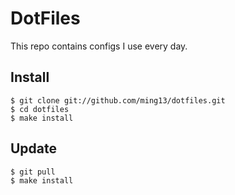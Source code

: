 # DotFiles

This repo contains configs I use every day.

## Install

```
$ git clone git://github.com/ming13/dotfiles.git
$ cd dotfiles
$ make install
```

## Update

```
$ git pull
$ make install
```
